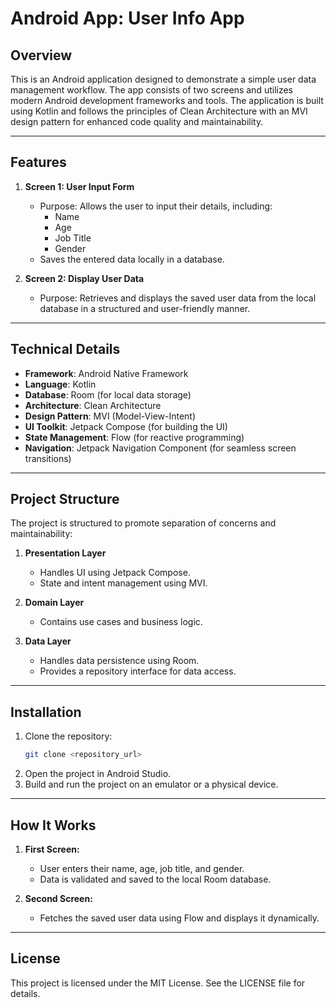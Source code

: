 # Android App: User Info App

## Overview
This is an Android application designed to demonstrate a simple user data management workflow. The app consists of two screens and utilizes modern Android development frameworks and tools. The application is built using Kotlin and follows the principles of Clean Architecture with an MVI design pattern for enhanced code quality and maintainability.

---

## Features
1. **Screen 1: User Input Form**
   - Purpose: Allows the user to input their details, including:
     - Name
     - Age
     - Job Title
     - Gender
   - Saves the entered data locally in a database.

2. **Screen 2: Display User Data**
   - Purpose: Retrieves and displays the saved user data from the local database in a structured and user-friendly manner.

---

## Technical Details
- **Framework**: Android Native Framework
- **Language**: Kotlin
- **Database**: Room (for local data storage)
- **Architecture**: Clean Architecture
- **Design Pattern**: MVI (Model-View-Intent)
- **UI Toolkit**: Jetpack Compose (for building the UI)
- **State Management**: Flow (for reactive programming)
- **Navigation**: Jetpack Navigation Component (for seamless screen transitions)

---

## Project Structure
The project is structured to promote separation of concerns and maintainability:

1. **Presentation Layer**
   - Handles UI using Jetpack Compose.
   - State and intent management using MVI.

2. **Domain Layer**
   - Contains use cases and business logic.

3. **Data Layer**
   - Handles data persistence using Room.
   - Provides a repository interface for data access.

---

## Installation
1. Clone the repository:
   ```bash
   git clone <repository_url>
   ```
2. Open the project in Android Studio.
3. Build and run the project on an emulator or a physical device.

---

## How It Works
1. **First Screen:**
   - User enters their name, age, job title, and gender.
   - Data is validated and saved to the local Room database.

2. **Second Screen:**
   - Fetches the saved user data using Flow and displays it dynamically.

---

## License
This project is licensed under the MIT License. See the LICENSE file for details.

